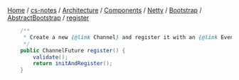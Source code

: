[Home](https://mengxianbin.github.io) /
[cs-notes](https://mengxianbin.github.io/cs-notes/site) /
[Architecture](https://mengxianbin.github.io/cs-notes/site/Architecture) /
[Components](https://mengxianbin.github.io/cs-notes/site/Architecture/Components) /
[Netty](https://mengxianbin.github.io/cs-notes/site/Architecture/Components/Netty) /
[Bootstrap](https://mengxianbin.github.io/cs-notes/site/Architecture/Components/Netty/Bootstrap) /
[AbstractBootstrap](https://mengxianbin.github.io/cs-notes/site/Architecture/Components/Netty/Bootstrap/AbstractBootstrap) /
[register](https://mengxianbin.github.io/cs-notes/site/Architecture/Components/Netty/Bootstrap/AbstractBootstrap/register)

```java
    /**
     * Create a new {@link Channel} and register it with an {@link EventLoop}.
     */
    public ChannelFuture register() {
        validate();
        return initAndRegister();
    }
```